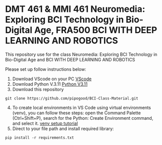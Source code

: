 # DMT 461 & MMI 461 Neuromedia: Exploring BCI Technology in Bio-Digital Age, FRA500 BCI WITH DEEP LEARNING AND ROBOTICS 

This repository use for the class Neuromedia: Exploring BCI Technology in Bio-Digital Age and BCI WITH DEEP LEARNING AND ROBOTICS 

Please set up follow instructions below:

1. Download VScode on your PC [VScode](https://code.visualstudio.com/download)
2. Download Python V.3.11 [Python V3.11](https://www.python.org/downloads/release/python-3110/)
3. Download this repository
```
git clone https://github.com/pipogood/BCI-Class-Material.git
```
4. To create local environments in VS Code using virtual environments (venv), you can follow these steps: open the Command Palette (Ctrl+Shift+P), search for the Python: Create Environment command, and select it.
[venv setup tutorial](https://code.visualstudio.com/docs/python/environments)
5. Direct to your file path and install required library:
```
pip install -r requirements.txt
```
